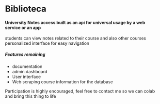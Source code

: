 # Biblioteca

#### University Notes access built as an api for universal usage by a web service or an app


students can view notes related to their course and also other courses
personalized interface for easy navigation

##### Features remaining
* documentation 
* admin dashboard
* User interface
* Web scraping course information for the database
 
Participation is highly encouraged, feel free to contact me so we can colab and bring this thing to life
